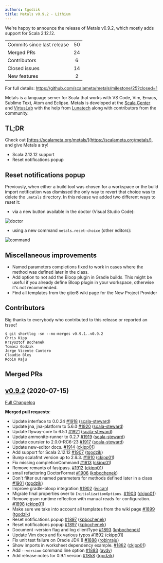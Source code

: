 ```yaml
---
authors: tgodzik
title: Metals v0.9.2 - Lithium
---
```


We're happy to announce the release of Metals v0.9.2, which mostly adds support
for Scala 2.12.12.

<table>
<tbody>
  <tr>
    <td>Commits since last release</td>
    <td align="center">50</td>
  </tr>
  <tr>
    <td>Merged PRs</td>
    <td align="center">24</td>
  </tr>
    <tr>
    <td>Contributors</td>
    <td align="center">6</td>
  </tr>
  <tr>
    <td>Closed issues</td>
    <td align="center">14</td>
  </tr>
  <tr>
    <td>New features</td>
    <td align="center">2</td>
  </tr>
</tbody>
</table>

For full details: https://github.com/scalameta/metals/milestone/25?closed=1

Metals is a language server for Scala that works with VS Code, Vim, Emacs,
Sublime Text, Atom and Eclipse. Metals is developed at the
[Scala Center](https://scala.epfl.ch/) and [VirtusLab](https://virtuslab.com)
with the help from [Lunatech](https://lunatech.com) along with contributors from
the community.

## TL;DR

Check out [https://scalameta.org/metals/](https://scalameta.org/metals/), and
give Metals a try!

- Scala 2.12.12 support
- Reset notifications popup

## Reset notifications popup

Previously, when either a build tool was chosen for a workspace or the build
import notification was dismissed the only way to revert that choice was to
delete the `.metals` directory. In this release we added two different ways to
reset it:

- via a new button available in the doctor (Visual Studio Code):

![doctor](https://i.imgur.com/Vz3vMpA.png)

- using a new command `metals.reset-choice` (other editors):

![command](https://user-images.githubusercontent.com/13974112/87051515-f3d70e00-c1ff-11ea-8758-dcd2283b114a.gif)

## Miscellaneous improvements

- Named parameters completions fixed to work in cases where the method was
  defined later in the class.
- Add option to not add the Bloop plugin in Gradle builds. This might be useful
  if you already define Bloop plugin in your workspace, otherwise it's not
  recommended.
- Find all templates from the giter8 wiki page for the New Project Provider

## Contributors

Big thanks to everybody who contributed to this release or reported an issue!

```
$ git shortlog -sn --no-merges v0.9.1..v0.9.2
Chris Kipp
Krzysztof Bochenek
Tomasz Godzik
Jorge Vicente Cantero
Claudio Bley
Robin Raju
```

## Merged PRs

## [v0.9.2](https://github.com/scalameta/metals/tree/v0.9.2) (2020-07-15)

[Full Changelog](https://github.com/scalameta/metals/compare/v0.9.1...v0.9.2)

**Merged pull requests:**

- Update interface to 0.0.24
  [\#1918](https://github.com/scalameta/metals/pull/1918)
  ([scala-steward](https://github.com/scala-steward))
- Update jna, jna-platform to 5.6.0
  [\#1920](https://github.com/scalameta/metals/pull/1920)
  ([scala-steward](https://github.com/scala-steward))
- Update flyway-core to 6.5.1
  [\#1921](https://github.com/scalameta/metals/pull/1921)
  ([scala-steward](https://github.com/scala-steward))
- Update ammonite-runner to 0.2.7
  [\#1919](https://github.com/scalameta/metals/pull/1919)
  ([scala-steward](https://github.com/scala-steward))
- Update coursier to 2.0.0-RC6-23
  [\#1917](https://github.com/scalameta/metals/pull/1917)
  ([scala-steward](https://github.com/scala-steward))
- Update new-editor docs.
  [\#1914](https://github.com/scalameta/metals/pull/1914)
  ([ckipp01](https://github.com/ckipp01))
- Add support for Scala 2.12.12
  [\#1907](https://github.com/scalameta/metals/pull/1907)
  ([tgodzik](https://github.com/tgodzik))
- Bump scalafmt version up to 2.6.3.
  [\#1910](https://github.com/scalameta/metals/pull/1910)
  ([ckipp01](https://github.com/ckipp01))
- Fix missing completionCommand
  [\#1913](https://github.com/scalameta/metals/pull/1913)
  ([ckipp01](https://github.com/ckipp01))
- Remove remants of fastpass.
  [\#1912](https://github.com/scalameta/metals/pull/1912)
  ([ckipp01](https://github.com/ckipp01))
- small refactoring DoctorFormat
  [\#1906](https://github.com/scalameta/metals/pull/1906)
  ([kpbochenek](https://github.com/kpbochenek))
- Don't filter out named parameters for methods defined later in a class
  [\#1901](https://github.com/scalameta/metals/pull/1901)
  ([tgodzik](https://github.com/tgodzik))
- Improve gradle-bloop integration
  [\#1902](https://github.com/scalameta/metals/pull/1902)
  ([jvican](https://github.com/jvican))
- Migrate final properties over to `InitializationOptions`.
  [\#1903](https://github.com/scalameta/metals/pull/1903)
  ([ckipp01](https://github.com/ckipp01))
- Remove gson runtime reflection with manual reads for configuration.
  [\#1898](https://github.com/scalameta/metals/pull/1898)
  ([ckipp01](https://github.com/ckipp01))
- Make sure we take into account all templates from the wiki page
  [\#1899](https://github.com/scalameta/metals/pull/1899)
  ([tgodzik](https://github.com/tgodzik))
- Reset notifications popup
  [\#1897](https://github.com/scalameta/metals/pull/1897)
  ([kpbochenek](https://github.com/kpbochenek))
- Reset notifications popup
  [\#1897](https://github.com/scalameta/metals/pull/1897)
  ([kpbochenek](https://github.com/kpbochenek))
- Document -version flag and log clientType
  [\#1893](https://github.com/scalameta/metals/pull/1893)
  ([kpbochenek](https://github.com/kpbochenek))
- Update Vim docs and fix various typos
  [\#1892](https://github.com/scalameta/metals/pull/1892)
  ([ckipp01](https://github.com/ckipp01))
- Fix unit test failure on Oracle JDK 8
  [\#1888](https://github.com/scalameta/metals/pull/1888)
  ([robinraju](https://github.com/robinraju))
- Show imports in worksheet dependency example.
  [\#1882](https://github.com/scalameta/metals/pull/1882)
  ([ckipp01](https://github.com/ckipp01))
- Add `--version` command line option
  [\#1883](https://github.com/scalameta/metals/pull/1883)
  ([avdv](https://github.com/avdv))
- Add release notes for 0.9.1 version
  [\#1858](https://github.com/scalameta/metals/pull/1858)
  ([tgodzik](https://github.com/tgodzik))
